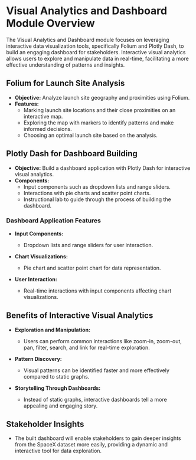 # Visual Analytics and Dashboard Module Overview

The Visual Analytics and Dashboard module focuses on leveraging interactive data visualization tools, specifically Folium and Plotly Dash, to build an engaging dashboard for stakeholders. Interactive visual analytics allows users to explore and manipulate data in real-time, facilitating a more effective understanding of patterns and insights.

## Folium for Launch Site Analysis

- **Objective:** Analyze launch site geography and proximities using Folium.
- **Features:**
  - Marking launch site locations and their close proximities on an interactive map.
  - Exploring the map with markers to identify patterns and make informed decisions.
  - Choosing an optimal launch site based on the analysis.

## Plotly Dash for Dashboard Building

- **Objective:** Build a dashboard application with Plotly Dash for interactive visual analytics.
- **Components:**
  - Input components such as dropdown lists and range sliders.
  - Interactions with pie charts and scatter point charts.
  - Instructional lab to guide through the process of building the dashboard.

### Dashboard Application Features

- **Input Components:**
  - Dropdown lists and range sliders for user interaction.
  
- **Chart Visualizations:**
  - Pie chart and scatter point chart for data representation.
  
- **User Interaction:**
  - Real-time interactions with input components affecting chart visualizations.

## Benefits of Interactive Visual Analytics

- **Exploration and Manipulation:**
  - Users can perform common interactions like zoom-in, zoom-out, pan, filter, search, and link for real-time exploration.
  
- **Pattern Discovery:**
  - Visual patterns can be identified faster and more effectively compared to static graphs.
  
- **Storytelling Through Dashboards:**
  - Instead of static graphs, interactive dashboards tell a more appealing and engaging story.

## Stakeholder Insights

- The built dashboard will enable stakeholders to gain deeper insights from the SpaceX dataset more easily, providing a dynamic and interactive tool for data exploration.
